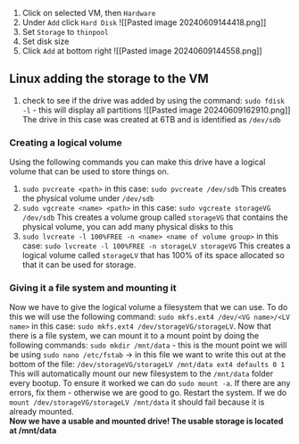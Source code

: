 1. Click on selected VM, then `Hardware`
2. Under `Add` click `Hard Disk`
![[Pasted image 20240609144418.png]]
3. Set `Storage` to `thinpool`
4. Set disk size
5. Click `Add` at bottom right
![[Pasted image 20240609144558.png]]

## Linux adding the storage to the VM
1. check to see if the drive was added by using the command:
	`sudo fdisk -l` - this will display all partitions
![[Pasted image 20240609162910.png]]
The drive in this case was created at 6TB and is identified as `/dev/sdb`

### Creating a logical volume
Using the following commands you can make this drive have a logical volume that can be used to store things on.
1. `sudo pvcreate <path>` in this case: `sudo pvcreate /dev/sdb`
This creates the physical volume under `/dev/sdb`
2. `sudo vgcreate <name> <path>` in this case: `sudo vgcreate storageVG /dev/sdb`
This creates a volume group called `storageVG` that contains the physical volume, you can add many physical disks to this
3. `sudo lvcreate -l 100%FREE -n <name> <name of volume group>` in this case: `sudo lvcreate -l 100%FREE -n storageLV storageVG`
This creates a logical volume called `storageLV` that has 100% of its space allocated so that it can be used for storage.

### Giving it a file system and mounting it
Now we have to give the logical volume a filesystem that we can use. To do this we will use the following command:
`sudo mkfs.ext4 /dev/<VG name>/<LV name>` in this case: `sudo mkfs.ext4 /dev/storageVG/storageLV`.
Now that there is a file system, we can mount it to a mount point by doing the following commands:
`sudo mkdir /mnt/data` - this is the mount point we will be using
`sudo nano /etc/fstab` -> in this file we want to write this out at the bottom of the file:
`/dev/storageVG/storageLV /mnt/data ext4 defaults 0 1`
This will automatically mount our new filesystem to the `/mnt/data` folder every bootup.
To ensure it worked we can do `sudo mount -a`. If there are any errors, fix them - otherwise we are good to go.
Restart the system.
If we do `mount /dev/storageVG/storageLV /mnt/data` it should fail because it is already mounted.
\
**Now we have a usable and mounted drive! The usable storage is located at /mnt/data**
